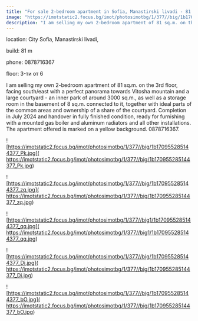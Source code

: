```yaml
---
title: "For sale 2-bedroom apartment in Sofia, Manastirski livadi - 81 sq.m / 2600 EUR per sq.m :: imot.bg Ad"
image: "https://imotstatic2.focus.bg/imot/photosimotbg/1/377//big/1b170955285144377_EL.jpg"
description: "I am selling my own 2-bedroom apartment of 81 sq.m. on the 3rd floor, facing south/east with a perfect panorama towards Vitosha mountain and a large courtyard - an inner park of around 3000 sq.m., as well as a storage room in the basement of 8 sq.m. connected to it, together with ideal parts of the common areas and ownership of a share of the courtyard. Completion in July 2024 and handover in fully finished condition, ready for furnishing with a mounted gas boiler and aluminum radiators and all other installations. The apartment offered is marked on a yellow background. 0878716367."
---
```


location: City Sofia, Manastirski livadi,

build: 81 m

phone: 0878716367

floor: 3-ти от 6

I am selling my own 2-bedroom apartment of 81 sq.m. on the 3rd floor, facing south/east with a perfect panorama towards Vitosha mountain and a large courtyard - an inner park of around 3000 sq.m., as well as a storage room in the basement of 8 sq.m. connected to it, together with ideal parts of the common areas and ownership of a share of the courtyard. Completion in July 2024 and handover in fully finished condition, ready for furnishing with a mounted gas boiler and aluminum radiators and all other installations. The apartment offered is marked on a yellow background. 0878716367.


![https://imotstatic2.focus.bg/imot/photosimotbg/1/377//big/1b170955285144377_Pk.jpg]( https://imotstatic2.focus.bg/imot/photosimotbg/1/377//big/1b170955285144377_Pk.jpg)


![https://imotstatic2.focus.bg/imot/photosimotbg/1/377//big/1b170955285144377_zq.jpg]( https://imotstatic2.focus.bg/imot/photosimotbg/1/377//big/1b170955285144377_zq.jpg)


![https://imotstatic2.focus.bg/imot/photosimotbg/1/377//big1/1b170955285144377_qq.jpg]( https://imotstatic2.focus.bg/imot/photosimotbg/1/377//big1/1b170955285144377_qq.jpg)


![https://imotstatic2.focus.bg/imot/photosimotbg/1/377//big/1b170955285144377_Di.jpg]( https://imotstatic2.focus.bg/imot/photosimotbg/1/377//big/1b170955285144377_Di.jpg)


![https://imotstatic2.focus.bg/imot/photosimotbg/1/377//big/1b170955285144377_bO.jpg]( https://imotstatic2.focus.bg/imot/photosimotbg/1/377//big/1b170955285144377_bO.jpg)


